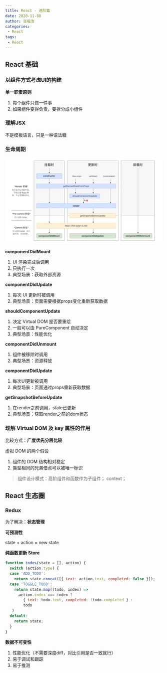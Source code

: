 ```yaml
---
title: React - 进阶篇
date: 2020-11-08
author: 张福浩
categories:
 - React
tags:
 - React
---
```


## React 基础

### 以组件方式考虑UI的构建

**单一职责原则**

1. 每个组件只做一件事
2. 如果组件变得负责，要拆分成小组件

### 理解JSX

不是模板语言，只是一种语法糖

### 生命周期

![生命周期](/react-lifecycle.jpg)

**componentDidMount**
1. UI 渲染完成后调用
2. 只执行一次
3. 典型场景：获取外部资源

**componentDidUpdate**
1. 每次 UI 更新时被调用
2. 典型场景：页面需要根据props变化重新获取数据

**shouldComponentUpdate**
1. 决定 Virtual DOM 是否要重绘
2. 一般可以由 PureComponent 自动决定
3. 典型场景：性能优化

**componentDidUnmount**
1. 组件被移除时调用
2. 典型场景：资源释放

**componentDidUpdate**
1. 每次UI更新被调用
2. 典型场景：页面通过props重新获取数据

**getSnapshotBeforeUpdate**
1. 在render之前调用，state已更新
2. 典型场景：获取render之前的dom状态

### 理解 Virtual DOM 及 key 属性的作用

比较方式：**广度优先分层比较**

虚拟 DOM 的两个假设
1. 组件的 DOM 结构相对稳定
2. 类型相同的兄弟借点可以被唯一标识

> 组件设计模式：高阶组件和函数作为子组件； context；

## React 生态圈

### Redux

为了解决：**状态管理**

**可预测性**

state + action = new state

**纯函数更新 Store**

```js
function todos(state = [], action) {
  switch (action.type) {
  case 'ADD_TODO':
    return state.concat([{ text: action.text, completed: false }]);
  case 'TOGGLE_TODO':
    return state.map((todo, index) =>
      action.index === index ?
        { text: todo.text, completed: !todo.completed } :
        todo
   )
  default:
    return state;
  }
}
```

**数据不可变性**

1. 性能优化（不需要深度diff，对比引用是否一致就行）
2. 易于调试和跟踪
3. 易于推测
